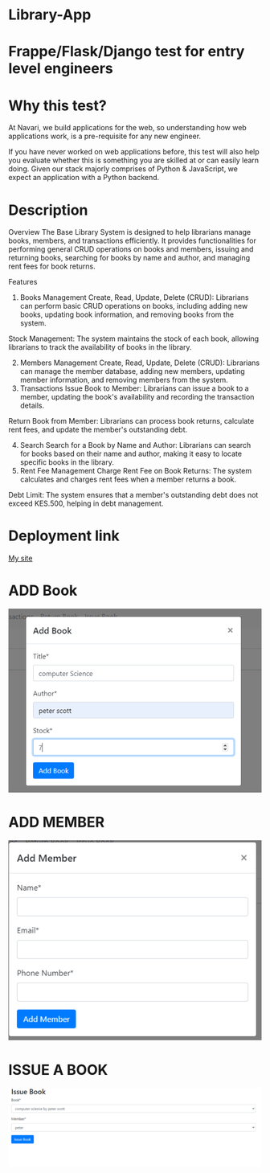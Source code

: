 # Library-App
# Frappe/Flask/Django test for entry level engineers
# Why this test?

At Navari, we build applications for the web, so understanding how web applications work, is a pre-requisite for any new engineer.

If you have never worked on web applications before, this test will also help you evaluate whether this is something you are skilled at or can easily learn doing. Given our stack majorly comprises of Python & JavaScript, we expect an application with a Python backend.
# Description
Overview
The Base Library System is designed to help librarians manage books, members, and transactions efficiently. It provides functionalities for performing general CRUD operations on books and members, issuing and returning books, searching for books by name and author, and managing rent fees for book returns.

Features
1. Books Management
Create, Read, Update, Delete (CRUD): Librarians can perform basic CRUD operations on books, including adding new books, updating book information, and removing books from the system.

Stock Management: The system maintains the stock of each book, allowing librarians to track the availability of books in the library.

2. Members Management
Create, Read, Update, Delete (CRUD): Librarians can manage the member database, adding new members, updating member information, and removing members from the system.
3. Transactions
Issue Book to Member: Librarians can issue a book to a member, updating the book's availability and recording the transaction details.

Return Book from Member: Librarians can process book returns, calculate rent fees, and update the member's outstanding debt.

4. Search
Search for a Book by Name and Author: Librarians can search for books based on their name and author, making it easy to locate specific books in the library.
5. Rent Fee Management
Charge Rent Fee on Book Returns: The system calculates and charges rent fees when a member returns a book.

Debt Limit: The system ensures that a member's outstanding debt does not exceed KES.500, helping in debt management.

# Deployment link 
[My site](http://pythonguru.pythonanywhere.com/)

# ADD Book
![](book.png)

# ADD MEMBER
![](member.png)

# ISSUE A BOOK
![](issue.png)
